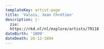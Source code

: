 ```yaml
---
templateKey: artist-page
title: 'Valois, Jean Chrétien'
description: |-
  zie: 
  https://rkd.nl/nl/explore/artists/79118
dateBirth: '1809'
dateDeath: 26-12-1894
---
```

